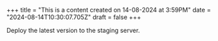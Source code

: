 +++
title = "This is a content created on 14-08-2024 at 3:59PM"
date = "2024-08-14T10:30:07.705Z"
draft = false
+++

  Deploy the latest version to the staging server.
        